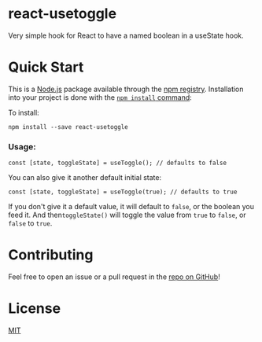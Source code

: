 # react-usetoggle

Very simple hook for React to have a named boolean in a useState hook.

# Quick Start

This is a [Node.js](https://nodejs.org/en/) package available through the [npm registry](https://nodejs.org/en/).
Installation into your project is done with the [`npm install` command](https://docs.npmjs.com/downloading-and-installing-packages-locally): 

To install: 

    npm install --save react-usetoggle


### Usage:

    const [state, toggleState] = useToggle(); // defaults to false
    
You can also give it another default initial state:
    
    const [state, toggleState] = useToggle(true); // defaults to true
    
If you don't give it a default value, it will default to `false`, or the boolean you feed it.
And then`toggleState()` will toggle the value from `true` to `false`, or `false` to `true`.

# Contributing

Feel free to open an issue or a pull request in the [repo on GitHub](https://github.com/KoenBrouwer/react-usetoggle/pulls)!

# License

[MIT](https://en.wikipedia.org/wiki/MIT_License)
